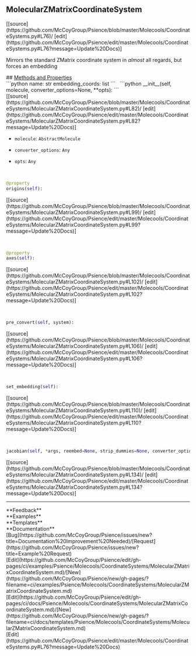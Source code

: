 ## <a id="Psience.Molecools.CoordinateSystems.MolecularZMatrixCoordinateSystem">MolecularZMatrixCoordinateSystem</a> 

<div class="docs-source-link" markdown="1">
[[source](https://github.com/McCoyGroup/Psience/blob/master/Molecools/CoordinateSystems.py#L76)/
[edit](https://github.com/McCoyGroup/Psience/edit/master/Molecools/CoordinateSystems.py#L76?message=Update%20Docs)]
</div>

Mirrors the standard ZMatrix coordinate system in _almost_ all regards, but forces an embedding







<div class="collapsible-section">
 <div class="collapsible-section collapsible-section-header" markdown="1">
## <a class="collapse-link" data-toggle="collapse" href="#methods" markdown="1"> Methods and Properties</a> <a class="float-right" data-toggle="collapse" href="#methods"><i class="fa fa-chevron-down"></i></a>
 </div>
 <div class="collapsible-section collapsible-section-body collapse show" id="methods" markdown="1">
 ```python
name: str
embedding_coords: list
```
<a id="Psience.Molecools.CoordinateSystems.MolecularZMatrixCoordinateSystem.__init__" class="docs-object-method">&nbsp;</a> 
```python
__init__(self, molecule, converter_options=None, **opts): 
```
<div class="docs-source-link" markdown="1">
[[source](https://github.com/McCoyGroup/Psience/blob/master/Molecools/CoordinateSystems/MolecularZMatrixCoordinateSystem.py#L82)/
[edit](https://github.com/McCoyGroup/Psience/edit/master/Molecools/CoordinateSystems/MolecularZMatrixCoordinateSystem.py#L82?message=Update%20Docs)]
</div>

  - `molecule`: `AbstractMolecule`
    > 
  - `converter_options`: `Any`
    > 
  - `opts`: `Any`
    >


<a id="Psience.Molecools.CoordinateSystems.MolecularZMatrixCoordinateSystem.origins" class="docs-object-method">&nbsp;</a> 
```python
@property
origins(self): 
```
<div class="docs-source-link" markdown="1">
[[source](https://github.com/McCoyGroup/Psience/blob/master/Molecools/CoordinateSystems/MolecularZMatrixCoordinateSystem.py#L99)/
[edit](https://github.com/McCoyGroup/Psience/edit/master/Molecools/CoordinateSystems/MolecularZMatrixCoordinateSystem.py#L99?message=Update%20Docs)]
</div>


<a id="Psience.Molecools.CoordinateSystems.MolecularZMatrixCoordinateSystem.axes" class="docs-object-method">&nbsp;</a> 
```python
@property
axes(self): 
```
<div class="docs-source-link" markdown="1">
[[source](https://github.com/McCoyGroup/Psience/blob/master/Molecools/CoordinateSystems/MolecularZMatrixCoordinateSystem.py#L102)/
[edit](https://github.com/McCoyGroup/Psience/edit/master/Molecools/CoordinateSystems/MolecularZMatrixCoordinateSystem.py#L102?message=Update%20Docs)]
</div>


<a id="Psience.Molecools.CoordinateSystems.MolecularZMatrixCoordinateSystem.pre_convert" class="docs-object-method">&nbsp;</a> 
```python
pre_convert(self, system): 
```
<div class="docs-source-link" markdown="1">
[[source](https://github.com/McCoyGroup/Psience/blob/master/Molecools/CoordinateSystems/MolecularZMatrixCoordinateSystem.py#L106)/
[edit](https://github.com/McCoyGroup/Psience/edit/master/Molecools/CoordinateSystems/MolecularZMatrixCoordinateSystem.py#L106?message=Update%20Docs)]
</div>


<a id="Psience.Molecools.CoordinateSystems.MolecularZMatrixCoordinateSystem.set_embedding" class="docs-object-method">&nbsp;</a> 
```python
set_embedding(self): 
```
<div class="docs-source-link" markdown="1">
[[source](https://github.com/McCoyGroup/Psience/blob/master/Molecools/CoordinateSystems/MolecularZMatrixCoordinateSystem.py#L110)/
[edit](https://github.com/McCoyGroup/Psience/edit/master/Molecools/CoordinateSystems/MolecularZMatrixCoordinateSystem.py#L110?message=Update%20Docs)]
</div>


<a id="Psience.Molecools.CoordinateSystems.MolecularZMatrixCoordinateSystem.jacobian" class="docs-object-method">&nbsp;</a> 
```python
jacobian(self, *args, reembed=None, strip_dummies=None, converter_options=None, **kwargs): 
```
<div class="docs-source-link" markdown="1">
[[source](https://github.com/McCoyGroup/Psience/blob/master/Molecools/CoordinateSystems/MolecularZMatrixCoordinateSystem.py#L134)/
[edit](https://github.com/McCoyGroup/Psience/edit/master/Molecools/CoordinateSystems/MolecularZMatrixCoordinateSystem.py#L134?message=Update%20Docs)]
</div>
 </div>
</div>












---


<div markdown="1" class="text-secondary">
<div class="container">
  <div class="row">
   <div class="col" markdown="1">
**Feedback**   
</div>
   <div class="col" markdown="1">
**Examples**   
</div>
   <div class="col" markdown="1">
**Templates**   
</div>
   <div class="col" markdown="1">
**Documentation**   
</div>
   <div class="col" markdown="1">
   
</div>
   <div class="col" markdown="1">
   
</div>
   <div class="col" markdown="1">
   
</div>
</div>
  <div class="row">
   <div class="col" markdown="1">
[Bug](https://github.com/McCoyGroup/Psience/issues/new?title=Documentation%20Improvement%20Needed)/[Request](https://github.com/McCoyGroup/Psience/issues/new?title=Example%20Request)   
</div>
   <div class="col" markdown="1">
[Edit](https://github.com/McCoyGroup/Psience/edit/gh-pages/ci/examples/Psience/Molecools/CoordinateSystems/MolecularZMatrixCoordinateSystem.md)/[New](https://github.com/McCoyGroup/Psience/new/gh-pages/?filename=ci/examples/Psience/Molecools/CoordinateSystems/MolecularZMatrixCoordinateSystem.md)   
</div>
   <div class="col" markdown="1">
[Edit](https://github.com/McCoyGroup/Psience/edit/gh-pages/ci/docs/Psience/Molecools/CoordinateSystems/MolecularZMatrixCoordinateSystem.md)/[New](https://github.com/McCoyGroup/Psience/new/gh-pages/?filename=ci/docs/templates/Psience/Molecools/CoordinateSystems/MolecularZMatrixCoordinateSystem.md)   
</div>
   <div class="col" markdown="1">
[Edit](https://github.com/McCoyGroup/Psience/edit/master/Molecools/CoordinateSystems.py#L76?message=Update%20Docs)   
</div>
   <div class="col" markdown="1">
   
</div>
   <div class="col" markdown="1">
   
</div>
   <div class="col" markdown="1">
   
</div>
</div>
</div>
</div>